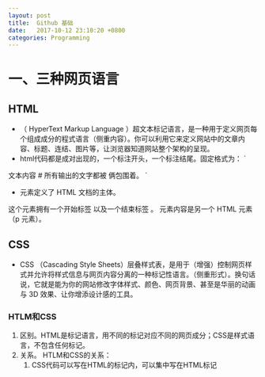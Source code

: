 ```yaml
---
layout: post
title:  Github 基础
date:   2017-10-12 23:10:20 +0800
categories: Programming
---
```

# 一、三种网页语言
## HTML
* （ HyperText Markup Language ）超文本标记语言，是一种用于定义网页每个组成成分的程式语言（侧重内容）。你可以利用它来定义网站中的文章内容、标题、连结、图片等，让浏览器知道网站整个架构的呈现。
* html代码都是成对出现的，一个标注开头，一个标注结尾。固定格式为：
`<html>
<head><title>网页标题 </title></head>
<body>文本内容  </body> # 所有输出的文字都被 <body></body>俩包围着。
</html>`

* <body> 元素定义了 HTML 文档的主体。
这个元素拥有一个开始标签 <body> 以及一个结束标签 </body>。
元素内容是另一个 HTML 元素（p 元素）。

## CSS
* CSS （Cascading Style Sheets）层叠样式表，是用于（增强）控制网页样式并允许将样式信息与网页内容分离的一种标记性语言。（侧重形式）。换句话说，它就是能为你的网站修改字体样式、颜色、网页背景、甚至是华丽的动画与 3D 效果、让你增添设计感的工具。
### HTLM和CSS
1. 区别。HTML是标记语言，用不同的标记对应不同的网页成分；CSS是样式语言，不包含任何标记。
2. 关系。 HTLM和CSS的关系：
   1. CSS代码可以写在HTML的标记内，可以集中写在HTML标记<style>中，也可写在其他标记中。如：<div style="width:100;"></div>
   2. CSS代码也可写在一个独立的文件内，然后被HTML的<LINK>标记调用。
   3. CSS可以定义很多HTML标记无法定义的效果。
## javascript
* javascript用以定义行为（动态网页？静态网页暂时不需要用到）。


# 二、Git的安装和配置

## Step1 安装软件

1. 安装git http://git-scm.com/downloads  
2. 安装一个支持markdown的文本编辑器，例如atom，https://atom.io/；

## Step2 Github和coding在线操作
部署博客的主机选择
* 1、github，[github在线博客库生成]( http://blog.csdn.net/wangyj1108/article/details/51444419)
* 2、coding


## Step3 配置SSH连接GitHub

* Github要求每次推送(push，本地推送到远程仓库)时候都要输入账号密码，用以验证你是否为合法用户。
* ssh是一种安全的传输模式. 为了省去每次都要输入密码的步骤，采用shh公钥,也就是sshkey来验证你是否为合法用户.
* 具体操作是在本地电脑生成了一个唯一的ssh公钥和私钥。公钥放到github上面，当你推送的时候，git就会验证你的私钥是否跟github上面的公钥相匹配——正确就认为你是合法的，允许推送。sshkey可以理解为是你的身份标识，放在github上面的项目内容别人是可以截获的，但是你本机的私钥别人就无法截获。这样sshkey就可以保证每次传输都是安全的。

* **教程** [配置SSH连接GitHub ](http://jingyan.baidu.com/article/a65957f4e91ccf24e77f9b11.html)

## Step4 本地初始化（init）

1. 建立本地分支 (master)。
```
git init
git clone + 远程仓库地址
```   
2. 注意，Github默认使用了https方式来push代码，这样会导致每次push的时候都需要输入用户名和密码。虽然可以在~/.netrc文件里设定用户名密码，不过这样的风险在于密码是明文存放在这个文件里的，比较容易泄露。如果我们改为SSH方式就可以避免该问题。所以最好在克隆的时候在github上选择ssh(clone的地址下面有)对应的URL。

3. http2SSH。 如果是已经克隆好的只需要修改config中remote的存储信息。为此在shell终端 输入

`` Git remote -v ``

可以看到形如以下的返回结果

origin    https://github.com/username.git (fetch)
origin    https://github.com/username.git (push)

现在把它换成ssh方式就可以了  
先删除：git remote rm [name]
再重新添加：git remote add origin [name]

此时我们看到https已经改为了SSH方式
origin    git@github.com:username.git (fetch)
origin    git@github.com:username.git (push


## Step3 选择什么静态网页生成工具？
  具体使用什么工具来生成本地的静态网页并且推送到github？  

  1. amWiki. 最简单！
   http://www.qdfuns.com/notes/30959/43d2abc7d3aedcd32b983347f9572af6.html  

   需要注意的是，amwiki 可以同时在 Atom 编辑器和 node.js npm 的命令行两个平台工作，即既可以作为atom的一个插件运行，也可以作为nodejs的一个全局模块运行。

  2. Hexo. 最复杂！
  hexo是一款基于Node.js的静态博客框架。与amwiki的区别在于，hexo只向远程仓库推送本地生成的静态网页，源文件并不推送。所以设置起来很麻烦。

  3. jekyll。**推荐！！** 和amwiki类似，比amwiki复杂一点，优点是有较多的主题可以选择。不像amwili只能默认主题。jekyll的原理是把源文件上传到github，由github生成网页，所以跨电脑写作很方便，不用像hexo一样操碎了心。

# 三、 Github/Coding 基本术语

## 1. 基本存储单位：仓库（repository）
存储代码的结构，不同于常见的windows目录只存储保存的文件，其还记录对于代码的各种操作（仅限于文本文件），例如增加、删除、修改等等，以便后来跟踪、修改或还原。

### 远程仓库（remote），远程仓库一般命名为源（origin）。
*  查看当前remote: git remote -v
   如果没有需要添加remote：git remote add [name] [url]，添加后存储在git/config文件中。  
*  定义origin：git remote add origin [url]  
*  删除远程仓库：git remote rm [name] 如 git remote rm origin 删除远程的origin连接  
*  修改远程仓库：`git remote set-url --push [name] [newUrl]`
*  拉取远程仓库到本地： `git pull [remoteName] [localBranchName]`
*  推送本地修改到远程仓库：`git push [remoteName] [localBranchName]`
   *如果定义好了origin（本地仓库一般默认为master），则可以写为：git push origin master*

### 分支仓库：master（主分支）+ 其他分支（branch）

*  查看本地分支：git branch  
*  查看远程分支：git branch -r  
*  创建本地分支：git branch [name]


## 2. 工作流（Workflow），推送和下载

### 推送本地更新到远程仓库（Push）
* step1: git add [filename] or git add .  
将工作目录下的文件提交到暂存区（stage area）。暂存区的用来准备一个提交，但可以不用把工作目录中所有的修改内容都包含进来。    
git status # 查看本地仓库的修改状态

* Step2: git commit -m "代码提交信息"
将改动提交到HEAD，但是还没有到远程仓库。
HEAD是一个指向t当前版本的指针。  
通过改变HEAD的指向，我们可以退回到历史中的某个版本。  
git log命令显示最近的提交日志，显示顺序为最近到最远。

*请记住，因为前两步的命令只在本地运行，我们可以按自己需求反复操作多次，而不用担心远程仓库上有了什么操作。*

* Step3：git push origin master
  将HEAD中的改动提交到远程仓库。可以把 master 换成你想要推送的任何分支。
  ***
  > 如果push失败，输入 git push origin master
   提示出错信息：error:failed to push som refs to .......
   解决办法如下：  
   1、先输入$ git pull origin master //先把远程服务器github上面的文件拉下来进行合并  
   2、再输入$ git push origin master
   ***
   > 如果pull失败
   提示出错信息： You have not concluded your merge (MERGE_HEAD exists)
   可能是因为在你以前pull下来的代码没有自动合并导致的.   
   有2个解决办法:
   1.保留你本地的修改
   git merge --abort
   git reset --merge  
   合并后记得一定要提交（push）这个本地的合并, 然后再获取线上仓库  
   git pull  
   2.下载线上代码版本,抛弃本地的修改
   不建议这样做,但是如果你本地修改不大,或者自己有一份备份留存,可以直接用线上最新版本覆盖到本地  
   git fetch --all
   git reset --hard origin/master
   git fetch

### 下载远程仓库内容到本地（Pull）
要更新你的本地仓库至最新改动，执行：
git pull
以在你的工作目录中 获取（fetch） 并 合并（merge） 远端的改动。
要合并其他分支到你的当前分支（例如 master），执行：
git merge <branch>
在这两种情况下，git 都会尝试去自动合并改动。遗憾的是，这可能并非每次都成功，并可能出现冲突（conflicts）。 这时候就需要你修改这些文件来手动合并这些冲突（conflicts）。改完之后，你需要执行如下命令以将它们标记为合并成功：
git add <filename>
在合并改动之前，你可以使用如下命令预览差异：
git diff <source_branch> <target_branch>

# 四、Git多人协作

  参考教程： https://www.cnblogs.com/zhaoyanjun/p/5882784.html
  一句话，就是需要一个人建立一个团队，担任队长。队长先邀请队员入队，然后给队员分配读写权限。然后队员就可以读写push了。

# Git突然连接不上time_out

inside the .ssh folder Create "config" file

``Host github.com
User git
Hostname ssh.github.com
PreferredAuthentications publickey
IdentityFile ~/.ssh/id_rsa
Port 443

Host gitlab.com
Hostname altssh.gitlab.com
User git
Port 443
PreferredAuthentications publickey
IdentityFile ~/.ssh/id_rsa``
